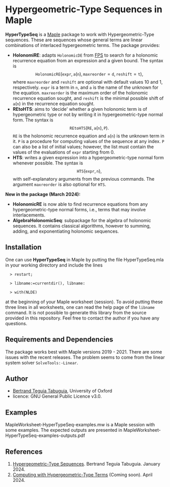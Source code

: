 # Hypergeometric-Type Sequences in Maple

**HyperTypeSeq** is a [Maple](https://www.maplesoft.com/) package to work with Hypergeometric-Type sequences. These are sequences whose general terms are linear combinations of interlaced hypergeometric terms. The package provides:

- **HolonomiRE**: adapts $\texttt{HolonomicDE}$ from [FPS](https://www.mathematik.uni-kassel.de/~bteguia/FPS_webpage/FPS.htm) to search for a holonomic recurrence equation from an expression and a given bound. The syntax is
    $$\texttt{HolonomicRE}(\texttt{expr},\texttt{a}(\texttt{n}),\texttt{maxreorder}=\texttt{d},\texttt{reshift}=\texttt{t}),$$
where $\texttt{maxreorder}$ and $\texttt{reshift}$ are optional with default values $10$ and $1$, respectively. $\texttt{expr}$ is a term in $\texttt{n}$, and $\texttt{a}$ is the name of the unknown for the equation. $\texttt{maxreorder}$ is the maximum order of the holonomic recurrence equation sought, and $\texttt{reshift}$ is the minimal possible shift of $\texttt{a}(\texttt{n})$ in the recurrence equation sought.
- **REtoHTS**: aims to 'decide' whether a given holonomic term is of hypergeometric type or not by writing it in hypergeometric-type normal form. The syntax is
    $$\texttt{REtoHTS}(\texttt{RE},\texttt{a}(\texttt{n}),\texttt{P}).$$
$\texttt{RE}$ is the holonomic recurrence equation and $\texttt{a}(\texttt{n})$ is the unknown term in it. $\texttt{P}$ is a procedure for computing values of the sequence at any index. $\texttt{P}$ can also be a list of initial values; however, the list must contain the values of the evaluations of $\texttt{expr}$ starting from $0$.
- **HTS**: writes a given expression into a hypergeometric-type normal form whenever possible. The syntax is
    $$\texttt{HTS}(\texttt{expr},\texttt{n}),$$
with self-explanatory arguments from the previous commands. The argument $\texttt{maxreorder}$ is also optional for $\texttt{HTS}$.

**New in the package (March 2024):**
- **HolonomicRE** is now able to find recurrence equations from any hypergeometric-type normal forms, i.e., terms that may involve interlacements.
- **AlgebraHolonomicSeq**: subpackage for the algebra of holonomic sequences. It contains classical algorithms, however to summing, adding, and exponentiating holonomic sequences.

## Installation

One can use **HyperTypeSeq** in Maple by putting the file HyperTypeSeq.mla in your working directory and include the lines
```
  > restart;

  > libname:=currentdir(), libname:

  > with(NLDE)
```
at the beginning of your Maple worksheet (session). To avoid putting these three lines in all worksheets, one can read the help page of the $\texttt{libname}$ command. It is not possible to generate this library from the source provided in this repository. Feel free to contact the author if you have any questions.

## Requirements and Dependencies

The package works best with Maple versions 2019 - 2021. There are some issues with the recent releases. The problem seems to come from the linear system solver $\texttt{SolveTools:-Linear}$.

## Author

- [Bertrand Teguia Tabuguia](https://bertrandteguia.com), University of Oxford
- licence: GNU General Public Licence v3.0.

## Examples

MapleWorksheet-HyperTypeSeq-examples.mw is a Maple session with some examples. The expected outputs are presented in MapleWorksheet-HyperTypeSeq-examples-outputs.pdf

## References

1. [Hypergeometric-Type Sequences](https://arxiv.org/abs/2401.00256). Bertrand Teguia Tabuguia. January 2024.
2. [Computing with Hypergeometric-Type Terms](https://) (Coming soon). April 2024.


